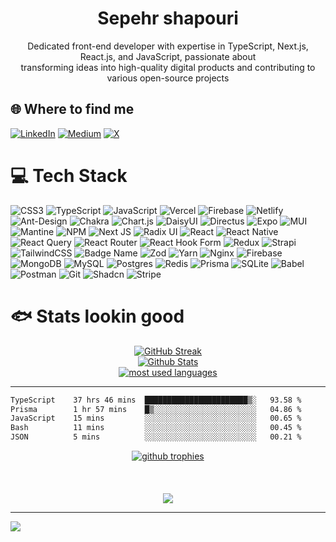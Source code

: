 <div align="center">
<h1>Sepehr shapouri</h1>
Dedicated front-end developer with expertise in TypeScript, Next.js, React.js, and JavaScript, passionate about<br>transforming ideas into high-quality digital products and contributing to various open-source projects
</div>

## 🌐 Where to find me
[![LinkedIn](https://img.shields.io/badge/LinkedIn-%230077B5.svg?logo=linkedin&logoColor=white)](https://linkedin.com/in/sepehrshapouri) [![Medium](https://img.shields.io/badge/Medium-12100E?logo=medium&logoColor=white)](https://medium.com/@sepehrshapouri) [![X](https://img.shields.io/badge/X-black.svg?logo=X&logoColor=white)](https://x.com/sepehrshapouri) 

# 💻 Tech Stack
![CSS3](https://img.shields.io/badge/css3-%231572B6.svg?style=for-the-badge&logo=css3&logoColor=white) ![TypeScript](https://img.shields.io/badge/typescript-%23007ACC.svg?style=for-the-badge&logo=typescript&logoColor=white) ![JavaScript](https://img.shields.io/badge/javascript-%23323330.svg?style=for-the-badge&logo=javascript&logoColor=%23F7DF1E) ![Vercel](https://img.shields.io/badge/vercel-%23000000.svg?style=for-the-badge&logo=vercel&logoColor=white) ![Firebase](https://img.shields.io/badge/firebase-%23039BE5.svg?style=for-the-badge&logo=firebase) ![Netlify](https://img.shields.io/badge/netlify-%23000000.svg?style=for-the-badge&logo=netlify&logoColor=#00C7B7) ![Ant-Design](https://img.shields.io/badge/-AntDesign-%230170FE?style=for-the-badge&logo=ant-design&logoColor=white) ![Chakra](https://img.shields.io/badge/chakra-%234ED1C5.svg?style=for-the-badge&logo=chakraui&logoColor=white) ![Chart.js](https://img.shields.io/badge/chart.js-F5788D.svg?style=for-the-badge&logo=chart.js&logoColor=white) ![DaisyUI](https://img.shields.io/badge/daisyui-5A0EF8?style=for-the-badge&logo=daisyui&logoColor=white) ![Directus](https://img.shields.io/badge/directus-%2364f.svg?style=for-the-badge&logo=directus&logoColor=white) ![Expo](https://img.shields.io/badge/expo-1C1E24?style=for-the-badge&logo=expo&logoColor=#D04A37) ![MUI](https://img.shields.io/badge/MUI-%230081CB.svg?style=for-the-badge&logo=mui&logoColor=white) ![Mantine](https://img.shields.io/badge/Mantine-ffffff?style=for-the-badge&logo=Mantine&logoColor=339af0) ![NPM](https://img.shields.io/badge/NPM-%23CB3837.svg?style=for-the-badge&logo=npm&logoColor=white) ![Next JS](https://img.shields.io/badge/Next-black?style=for-the-badge&logo=next.js&logoColor=white) ![Radix UI](https://img.shields.io/badge/radix%20ui-161618.svg?style=for-the-badge&logo=radix-ui&logoColor=white) ![React](https://img.shields.io/badge/react-%2320232a.svg?style=for-the-badge&logo=react&logoColor=%2361DAFB) ![React Native](https://img.shields.io/badge/react_native-%2320232a.svg?style=for-the-badge&logo=react&logoColor=%2361DAFB) ![React Query](https://img.shields.io/badge/-React%20Query-FF4154?style=for-the-badge&logo=react%20query&logoColor=white) ![React Router](https://img.shields.io/badge/React_Router-CA4245?style=for-the-badge&logo=react-router&logoColor=white) ![React Hook Form](https://img.shields.io/badge/React%20Hook%20Form-%23EC5990.svg?style=for-the-badge&logo=reacthookform&logoColor=white) ![Redux](https://img.shields.io/badge/redux-%23593d88.svg?style=for-the-badge&logo=redux&logoColor=white) ![Strapi](https://img.shields.io/badge/strapi-%232E7EEA.svg?style=for-the-badge&logo=strapi&logoColor=white) ![TailwindCSS](https://img.shields.io/badge/tailwindcss-%2338B2AC.svg?style=for-the-badge&logo=tailwind-css&logoColor=white) ![Badge Name](https://img.shields.io/badge/tRPC-%232596BE.svg?style=for-the-badge&logo=tRPC&logoColor=white) ![Zod](https://img.shields.io/badge/zod-%233068b7.svg?style=for-the-badge&logo=zod&logoColor=white) ![Yarn](https://img.shields.io/badge/yarn-%232C8EBB.svg?style=for-the-badge&logo=yarn&logoColor=white) ![Nginx](https://img.shields.io/badge/nginx-%23009639.svg?style=for-the-badge&logo=nginx&logoColor=white) ![Firebase](https://img.shields.io/badge/firebase-a08021?style=for-the-badge&logo=firebase&logoColor=ffcd34) ![MongoDB](https://img.shields.io/badge/MongoDB-%234ea94b.svg?style=for-the-badge&logo=mongodb&logoColor=white) ![MySQL](https://img.shields.io/badge/mysql-4479A1.svg?style=for-the-badge&logo=mysql&logoColor=white) ![Postgres](https://img.shields.io/badge/postgres-%23316192.svg?style=for-the-badge&logo=postgresql&logoColor=white) ![Redis](https://img.shields.io/badge/redis-%23DD0031.svg?style=for-the-badge&logo=redis&logoColor=white) ![Prisma](https://img.shields.io/badge/Prisma-3982CE?style=for-the-badge&logo=Prisma&logoColor=white) ![SQLite](https://img.shields.io/badge/sqlite-%2307405e.svg?style=for-the-badge&logo=sqlite&logoColor=white) ![Babel](https://img.shields.io/badge/Babel-F9DC3e?style=for-the-badge&logo=babel&logoColor=black) ![Postman](https://img.shields.io/badge/Postman-FF6C37?style=for-the-badge&logo=postman&logoColor=white) ![Git](https://img.shields.io/badge/git-%23F05033.svg?style=for-the-badge&logo=git&logoColor=white) ![Shadcn](https://img.shields.io/badge/shadcn-%23000.svg?style=for-the-badge) ![Stripe](https://img.shields.io/badge/stripe-%23a855f7.svg?style=for-the-badge&logo=stripe&logoColor=ffffff)


# 🐟 Stats lookin good
<div align="center">
  <a href="https://git.io/streak-stats"><img src="https://streak-stats.demolab.com?user=sepehrshapouri&theme=gotham&hide_border=false" alt="GitHub Streak" /></a>
  <br/>
  <a href="https://github.com/anuraghazra/github-readme-stats">
    <img src="https://github-readme-stats.vercel.app/api?username=sepehrshapouri&show_icons=true&hide_border=false&theme=gotham&rank_icon=github" alt="Github Stats"/>
  </a>
  <br/>
  <a href="(https://github.com/anuraghazra/github-readme-stats)">
    <img alt="most used languages" src="https://github-readme-stats.vercel.app/api/top-langs/?username=sepehrshapouri&layout=compact&hide_border=false&theme=gotham"/>
  </a>
</div>

<hr/>
<!--START_SECTION:waka-->

```txt
TypeScript    37 hrs 46 mins  ███████████████████████▒░   93.58 %
Prisma        1 hr 57 mins    █▒░░░░░░░░░░░░░░░░░░░░░░░   04.86 %
JavaScript    15 mins         ░░░░░░░░░░░░░░░░░░░░░░░░░   00.65 %
Bash          11 mins         ░░░░░░░░░░░░░░░░░░░░░░░░░   00.45 %
JSON          5 mins          ░░░░░░░░░░░░░░░░░░░░░░░░░   00.21 %
```

<!--END_SECTION:waka-->
<div align="center">
  <a href="https://github-profile-trophy.vercel.app">
    <img src="https://github-profile-trophy.vercel.app/?username=sepehrshapouri&theme=tokyonight" alt="github trophies" />
  </a>
</div>
<br/>
<br/>
<br/>
<div align="center"><img src="https://user-images.githubusercontent.com/74038190/225813708-98b745f2-7d22-48cf-9150-083f1b00d6c9.gif"/></div>



---
[![](https://visitcount.itsvg.in/api?id=sepehrshapouri&icon=1&color=9)](https://visitcount.itsvg.in)

